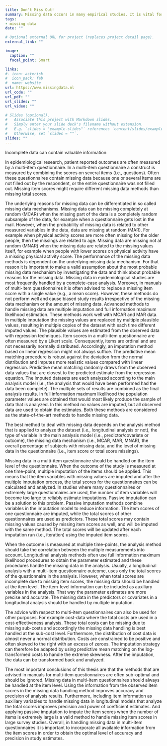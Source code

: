 ```yaml
---
title: Don't Miss Out!
summary: Missing data occurs in many empirical studies. It is vital for study results to handle the missing data correctly. The best solution to deal with missing data depends on the reasons for the occurrence of missing data and on the analysis that is planned. In the project a guide was developed to find the best way to deal with missing data in multi-item questionnaires. The website www.missingdata.nl also provides a lot of information about missing data and methodology. 
tags:
- missing data
date: ""

# Optional external URL for project (replaces project detail page).
external_link: ""

image:
  caption: ""
  focal_point: Smart

links:
#- icon: asterisk
#  icon_pack: fab
#  name: website
url: https://www.missingdata.nl
url_code: ""
url_pdf: ""
url_slides: ""
url_video: ""

# Slides (optional).
#   Associate this project with Markdown slides.
#   Simply enter your slide deck's filename without extension.
#   E.g. `slides = "example-slides"` references `content/slides/example-slides.md`.
#   Otherwise, set `slides = ""`.
slides: ""
---
```

Incomplete data can contain valuable information

In epidemiological research, patient reported outcomes are often measured by a multi-item questionnaire. In a multi-item questionnaire a construct is measured by combining the scores on several items (i.e., questions). Often these questionnaires contain missing data because one or several items are not filled out by the respondent, or the entire questionnaire was not filled out. Missing item scores might require different missing data methods than missing total scores. 

The underlying reasons for missing data can be differentiated in so called missing data mechanisms. Missing data can be missing completely at random (MCAR) when the missing part of the data is a completely random subsample of the data, for example when a questionnaire gets lost in the mail. However, when the probability of missing data is related to other measured variables in the data, data are missing at random (MAR). For example when physical activity scores are more often missing for the older people, then the missings are related to age. Missing data are missing not at random (MNAR) when the missing data are related to the missing values itself, for example when people with lower scores on physical activity have a missing physical activity score. The performance of the missing data methods is dependent on the underlying missing data mechanism. For that reason it is important to make a valid assumption about the most probable missing data mechanism by investigating the data and think about probable reasons for the missing data. 
Missing data in epidemiological studies are most frequently handled by a complete-case analysis. Moreover, in manuals of multi-item questionnaires it is often advised to replace a missing item score with a single value (e.g., a mean score). However, these methods do not perform well and cause biased study results irrespective of the missing data mechanism or the amount of missing data. Advanced methods to handle missing data are multiple imputation and full information maximum likelihood estimation. These methods work well with MCAR and MAR data. In multiple imputation the missing values are replaced by multiple plausible values, resulting in multiple copies of the dataset with each time different imputed values. The plausible values are estimated from the observed data with regression techniques. Item scores in a multi-item questionnaire are often measured by a Likert scale. Consequently, items are ordinal and are not necessarily normally distributed. Accordingly, an imputation method based on linear regression might not always suffice. The predictive mean matching procedure is robust against the deviation from the normal distribution and imputes more realistic values compared with linear regression. Predictive mean matching randomly draws from the observed data values that are closest to the predicted estimate from the regression equation. The imputed datasets are each analyzed according to the main analysis model (i.e., the analysis that would have been performed had the data been complete). The multiple sets of results are combined as the final analysis results. In full information maximum likelihood the population parameter values are obtained that would most likely produce the sample of data that is analyzed. In this method no values are imputed, but all observed data are used to obtain the estimates. Both these methods are considered as the state-of-the-art methods to handle missing data. 

The best method to deal with missing data depends on the analysis method that is applied to analyze the dataset (i.e., longitudinal analysis or not), the type of variable in the main analysis model (i.e., predictor/covariate or outcome), the missing data mechanism (i.e., MCAR, MAR, MNAR), the overall percentage of subjects with missing data, and the level of missing data in the questionnaire (i.e., item score or total score missings). 

Missing data in a multi-item questionnaire should be handled on the item level of the questionnaire. When the outcome of the study is measured at one time-point, multiple imputation of the items should be applied. This means that the item variables with missing values are imputed and after the multiple imputation process, the total scores for the questionnaires can be calculated and analyzed. 
In studies where many questionnaires or extremely large questionnaires are used, the number of item variables will become too large to reliably estimate imputations. Passive imputation can be a solution to this problem. Passive imputation methods combine variables in the imputation model to reduce information. The item scores of one questionnaire are imputed, while the total scores of other questionnaires are used as predictors. These total scores may contain missing values caused by missing item scores as well, and will be imputed with the same method. The total scores will be updated after each imputation run (i.e., iteration) using the imputed item scores.

When the outcome is measured at multiple time-points, the analysis method should take the correlation between the multiple measurements into account. Longitudinal analysis methods often use full information maximum likelihood procedures to obtain the parameter estimated and these procedures handle the missing data in the analysis. Usually, a longitudinal analysis with a multi-item questionnaire outcome, uses only the total scores of the questionnaire in the analysis. However, when total scores are incomplete due to missing item scores, the missing data should be handled at the item level. The item-level information can be included as auxiliary variables in the analysis. That way the parameter estimates are more precise and accurate. The missing data in the predictors or covariates in a longitudinal analysis should be handled by multiple imputation.

The advice with respect to multi-item questionnaires can also be used for other purposes. For example cost-data where the total costs are used in a cost-effectiveness analysis. These total costs can be missing due to missing sub-costs and accordingly the missing data handling is best handled at the sub-cost level. Furthermore, the distribution of cost data is almost never a normal distribution. Costs are constrained to be positive and often skewed to the right with an excess of zeroes. The imputation strategy can therefore be adapted by using predictive mean matching on the log-transformed costs to handle the extreme skewness. After the imputation, the data can be transformed back and analyzed.

The most important conclusions of this thesis are that the methods that are advised in manuals for multi-item questionnaires are often sub-optimal and should be ignored. Missing data in multi-item questionnaires should always be handled at the item level. Using the information from the observed item scores in the missing data handling method improves accuracy and precision of analysis results. Furthermore, including item information as auxiliary variables to handle missing data in longitudinal models that analyze the total scores improves precision and power of coefficient estimates. And applying passive imputation to impute the item scores when the number of items is extremely large is a valid method to handle missing item scores in large survey studies. 
Overall, in handling missing data in multi-item questionnaires it is important to incorporate all available information from the item scores in order to obtain the optimal level of accuracy and precision in study estimates.

